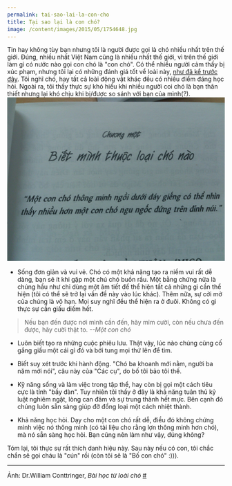 ```yaml
---
permalink: tai-sao-lai-la-con-cho
title: Tại sao lại là con chó?
image: /content/images/2015/05/1754648.jpg
---
```


Tin hay không tùy bạn nhưng tôi là người được gọi là chó nhiều nhất trên thế giới. Đúng, nhiều nhất Việt Nam cũng là nhiều nhất thế giới, vì trên thế giới làm gì có nước nào gọi con chó là "con chó". Có thể nhiều người cảm thấy bị xúc phạm, nhưng tôi lại có những đánh giá tốt về loài này, [như đã kể trước đây](http://mahpahh.com/meo-va-cho/). Tôi nghĩ chó, hay tất cả loài động vật khác đều có nhiều điểm đáng học hỏi. Ngoài ra, tôi thấy thực sự khó hiểu khi nhiều người coi chó là bạn thân thiết nhưng lại khó chịu khi bị/được so sánh với bạn của mình(?).
![](/assets/images/1052318_638710382805900_35247665_o.jpg)

* Sống đơn giản và vui vẻ. Chó có một khả năng tạo ra niềm vui rất dễ dàng, bạn sẽ ít khi gặp một chú chó buồn rầu. Một bằng chứng nữa là chúng hầu như chỉ dùng một âm tiết để thể hiện tất cả những gì cần thể hiện (tôi có thể sẽ trở lại vấn đề này vào lúc khác). Thêm nữa, sự cởi mở của chúng là vô hạn. Mọi suy nghĩ đều thể hiện ra ở đuôi. Không có gì thực sự cần giấu diếm hết.
> Nếu bạn đến được nơi mình cần đến, hãy mỉm cười, còn nếu chưa đến được, hãy cười thật to. *--Một con chó*

* Luôn biết tạo ra những cuộc phiêu lưu. Thật vậy, lúc nào chúng cũng cố gắng giấu một cái gì đó và bới tung mọi thứ lên để tìm.

* Biết suy xét trước khi hành động. "Chó ba khoanh mới nằm, người ba năm mới nói", câu này của "Các cụ", do bố tôi bảo tôi thế.

* Kỹ năng sống và làm việc trong tập thể, hay còn bị gọi một cách tiêu cực là tính "bầy đàn". Tuy nhiên tôi thấy ở đây là khả năng tuân thủ kỷ luật nghiêm ngặt, lòng can đảm và sự trung thành hết mực. Bên cạnh đó chúng luôn sẵn sàng giúp đỡ đồng loại một cách nhiệt thành.

* Khả năng học hỏi. Dạy cho một con chó rất dễ, điều đó không chứng minh việc nó thông minh (có tài liệu cho rằng lợn thông minh hơn chó), mà nó sẵn sàng học hỏi. Bạn cũng nên làm như vậy, đúng không?

Tóm lại, tôi thực sự rất thích danh hiệu này. Sau này nếu có con, tôi chắc chắn sẽ gọi cháu là "cún" rồi (còn tôi sẽ là "Bố con chó" :))).

----
Ảnh: Dr.William Conttringer, *Bài học từ loài chó* [#](http://thaihabooks.com/sach-thaiha/55/Bai-hoc-tu-loai-cho/)
